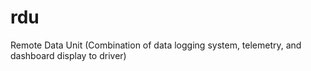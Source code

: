 # rdu
Remote Data Unit (Combination of data logging system, telemetry, and dashboard display to driver)
